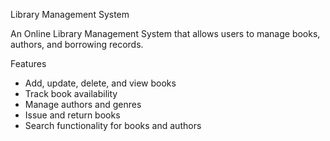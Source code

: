 Library Management System

An Online Library Management System that allows users to manage books, authors, and borrowing records.


Features

- Add, update, delete, and view books
- Track book availability
- Manage authors and genres
- Issue and return books
- Search functionality for books and authors
  
